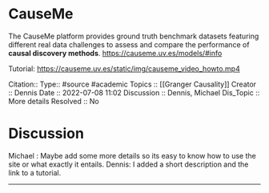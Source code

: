 # CauseMe
The CauseMe platform provides ground truth benchmark datasets featuring different real data challenges to assess and compare the performance of **causal discovery methods**.
https://causeme.uv.es/models/#info

Tutorial:
https://causeme.uv.es/static/img/causeme_video_howto.mp4


Citation::
Type:: #source #academic 
Topics :: [[Granger Causality]]
Creator :: Dennis
Date :: 2022-07-08 11:02
Discussion :: Dennis, Michael
Dis_Topic :: More details
Resolved :: No

# Discussion
Michael : Maybe add some more details so its easy to know how to use the site or what exactly it entails.
Dennis: I added a short description and the link to a tutorial.

---

